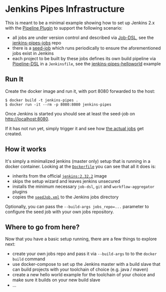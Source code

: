 
# Jenkins Pipes Infrastructure

This is meant to be a minimal example showing how to set up Jenkins 2.x with the [Pipeline Plugin](https://wiki.jenkins-ci.org/display/JENKINS/Pipeline+Plugin) to support the following scenario:

 * all jobs are under version control and described via [Job-DSL](https://github.com/jenkinsci/job-dsl-plugin/wiki), see the [jenkins-pipes-jobs](https://github.com/tknerr/jenkins-pipes-jobs) repo
 * there is a [seed-job](https://github.com/tknerr/jenkins-pipes-infra/blob/master/seedJob.xml) which runs periodically to ensure the aforementioned jobs exist in Jenkins
 * each project to be built by these jobs defines its own build pipeline via [Pipeline-DSL](https://jenkins.io/doc/book/pipeline/syntax/) in a `Jenkinsfile`, see the  [jenkins-pipes-helloworld](https://github.com/tknerr/jenkins-pipes-helloworld) example


## Run It

Create the docker image and run it, with port 8080 forwarded to the host:

```
$ docker build -t jenkins-pipes .
$ docker run -it --rm -p 8080:8080 jenkins-pipes
```

Once Jenkins is started you should see at least the seed-job on [http://localhost:8080](http://localhost:8080).

If it has not run yet, simply trigger it and see how [the actual jobs](https://github.com/tknerr/jenkins-pipes-jobs) get created.


## How it works

It's simply a minimalized jenkins (master only) setup that is running in a docker container. Looking at the [`Dockerfile`](https://github.com/tknerr/jenkins-pipes-infra/blob/master/Dockerfile) you can see that all it does is:

 * inherits from the official [`jenkins:2.32.2`](https://hub.docker.com/r/library/jenkins/) image
 * skips the setup wizard and leaves jenkins unsecured
 * installs the minimum necessary `job-dsl`, `git` and `workflow-aggregator` plugins
 * copies the [`seedJob.xml`](https://github.com/tknerr/jenkins-pipes-infra/blob/master/seedJob.xml) to the Jenkins jobs directory

Optionally, you can pass the `--build-args jobs_repo=...` parameter to configure the seed job with your own jobs repository.


## Where to go from here?

Now that you have a basic setup running, there are a few things to explore next:

 * create your own jobs repo and pass it via `--build-args` to to the `docker build` command
 * use docker-compose to set up the Jenkins master with a build slave that can build projects with your toolchain of choice (e.g. java / maven)
 * create a new hello world example for the toolchain of your choice and make sure it builds on your new build slave
 * ...
